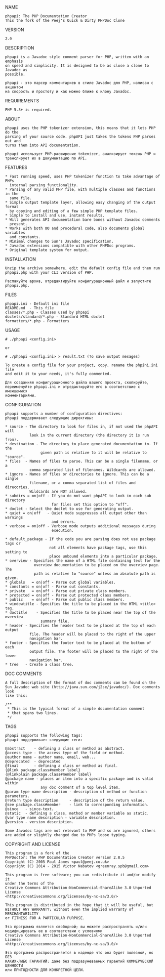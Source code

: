 NAME

	phpapi: The PHP Documentation Creator
    This the fork of the Peej's Quick & Dirty PHPDoc Clone

VERSION

	2.0

DESCRIPTION

	phpapi is a Javadoc style comment parser for PHP, written with an emphasis
    on speed and simplicity. It is designed to be as close a clone to Javadoc as
    possible.

    phpapi - это парсер комментариев в стиле Javadoc для PHP, написан с акцентом
    на скорость и простоту и как можно ближе к клону Javadoc.

REQUIREMENTS

	PHP 5.3+ is required.

ABOUT

	phpapi uses the PHP tokenizer extension, this means that it lets PHP do the
    parsing of your source code. phpAPI just takes the tokens PHP parses out and
    turns them into API documentation.

    phpapi использует PHP-расширение tokenizer, анализирует токены PHP и
    транслирует их в документацию по API.


FEATURES

	* Fast running speed, uses PHP tokenizer function to take advantage of PHPs
      internal parsing functionality.
	* Parsing of any valid PHP file, with multiple classes and functions in the
      same file.
	* Simple output template layer, allowing easy changing of the output format
      by copying and editing of a few simple PHP template files.
	* Simple to install and use, instant results.
	* Will generates API documentation bare bones without Javadoc comments
	  present.
	* Works with both OO and procedural code, also documents global variables
      and constants.
	* Minimal changes to Sun's Javadoc specification.
	* Javadoc extensions compatible with other PHPDoc programs.
    * Original template system for output.

INSTALLATION

	Unzip the archive somewhere, edit the default config file and then run
	phpapi.php with your CLI version of PHP.

    Распакуйте архив, отредактируйте конфигурационный файл и запустите
    phpapi.php.

FILES

	phpapi.ini - Default ini file
	README.md  - This file
	classes/*.php - Classes used by phpapi
	doclets/standard/*.php - Standard HTML doclet
    formatters/*.php - Formatters

USAGE

	# ./phpapi <config.ini>

    or

    # ./phpapi <config.ini> > result.txt (To save output mesages)

	To create a config file for your project, copy, rename the phpini.ini file
    and edit it to your needs, it's fully commented.

    Для созданияя конфигурационного файла вашего проекта, скопируйте,
    переименуйте phpapi.ini и отредактируйте его в соответствие с имеющемися
    комментариями.

CONFIGURATION

	phpapi supports a number of configuration directives:
    phpapi поддерживает следующие директивы:

	* source - The directory to look for files in, if not used the phpAPI will
               look in the current directory (the directory it is run from).
    * destination - The directory to place generated documentation in. If the
                    given path is relative to it will be relative to "source".
    * files  - Names of files to parse. This can be a single filename, or a
	           comma separated list of filenames. Wildcards are allowed.
    * ignore - Names of files or directories to ignore. This can be a single
               filename, or a comma separated list of files and direcories.
               Wildcards are NOT allowed.
	* subdirs = on|off - If you do not want phpAPI to look in each sub directory
	                     for files set this option to "off".
    * doclet - Select the doclet to use for generating output.
	* quiet = on|off   - Quiet mode suppresses all output other than warnings
                         and errors.
	* verbose = on|off - Verbose mode outputs additional messages during
                         execution.

	* default_package - If the code you are parsing does not use package tags or
	                    not all elements have package tags, use this setting to
                        place unbound elements into a particular package.
	* overview - Specifies the name of a HTML file containing text for the
	             overview documentation to be placed on the overview page. The
                 path is relative to "source" unless an absolute path is given.
	* globals   = on|off - Parse out global variables.
	* constants = on|off - Parse out constants.
	* private   = on|off - Parse out private class members.
	* protected = on|off - Parse out protected class members.
	* public    = on|off - Parse out public class members.
	* windowtitle - Specifies the title to be placed in the HTML <title> tag.
	* doctitle    - Specifies the title to be placed near the top of the overview
                    summary file.
	* header - Specifies the header text to be placed at the top of each output
               file. The header will be placed to the right of the upper
               navigation bar.
	* footer - Specifies the footer text to be placed at the bottom of each
	           output file. The footer will be placed to the right of the lower
               navigation bar.
	* tree   - Create a class tree.

DOC COMMENTS

	A full description of the format of doc comments can be found on the
	Sun Javadoc web site (http://java.sun.com/j2se/javadoc/). Doc comments look
	like this:

	/**
	 * This is the typical format of a simple documentation comment
	 * that spans two lines.
	 */

TAGS

	phpapi supports the following tags:
    phpapi поддерживает следующие теги:

	@abstract    - defining a class or method as abstract.
	@access type - the access type of the field or method.
	@author name - author name, email, web...
	@deprecated  - deprecated
	@final       - defining a class or method as final.
	{@link package.class#member label}
	{@linkplain package.class#member label}
	@package name - places an item into a specific package and is valid within
                    any doc comment of a top level item.
	@param type name description - description of method or function parameters.
	@return type description     - description of the return value.
	@see package.class#member    - link to corresponding information.
	@since   - since-text.
	@static  - defining a class, method or member variable as static.
	@var type name description - variable description.
	@version - version description.

	Some Javadoc tags are not relevant to PHP and so are ignored, others
	are added or slightly changed due to PHPs loose typing.

COPYRIGHT AND LICENSE

	This program is a fork of the
    PHPDoctor: The PHP Documentation Creator version 2.0.5
    Copyright (C) 2005 Paul James <paul@peej.co.uk>
    Copyright (C) 2014 - 2015 Victor Nabatov <greenray.spb@gmail.com>

	This program is free software; you can redistribute it and/or modify it
	under the terms of the
    Creative Commons Attribution-NonCommercial-ShareAlike 3.0 Unported License
    <http://creativecommons.org/licenses/by-nc-sa/3.0/>

	This program is distributed in the hope that it will be useful, but
	WITHOUT ANY WARRANTY; without even the implied warranty of MERCHANTABILITY
	or FITNESS FOR A PARTICULAR PURPOSE.

    Эта программа является свободной; вы можете распространять и/или
    модифицировать ее в соответствии с условиями
    Creative Commons Attribution-NonCommercial-ShareAlike 3.0 Unported License
    <http://creativecommons.org/licenses/by-nc-sa/3.0/>

    Эта программа распространяется в надежде что она будет полезной, но БЕЗ
    КАКИХ-ЛИБО ГАРАНТИЙ; даже без подразумеваемых гарантий КОММЕРЧЕСКОЙ ЦЕННОСТИ
    или ПРИГОДНОСТИ ДЛЯ КОНКРЕТНОЙ ЦЕЛИ.
